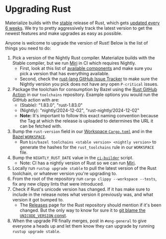 # Upgrading Rust

Materialize builds with the [stable](https://rust-lang.github.io/rustup/concepts/channels.html)
release of Rust, which gets [updated every 6 weeks](https://releases.rs/). We try to pretty
aggressively track the latest version to get the newest features and make upgrades as easy as
possible.

Anyone is welcome to upgrade the version of Rust! Below is the list of things you need to do:

1. Pick a version of the Nightly Rust compiler. Materialize builds with the Stable compiler, but we
   run [Miri](https://github.com/rust-lang/miri) in CI which requires Nightly.
    * First, look at this list of [available components](https://rust-lang.github.io/rustup-components-history/aarch64-unknown-linux-gnu.html)
      and make sure you pick a version that has everything available.
    * Second, check the [rust-lang GitHub Issue Tracker](https://github.com/rust-lang/rust/issues?q=is%3Aopen%20label%3AP-critical)
      to make sure the Nightly version you pick does not have any open `P-critical` issues.
2. Package the toolchain for consumption by Bazel using the [Rust GitHub Action](https://github.com/MaterializeInc/toolchains/actions/workflows/rust.yml)
   in our `toolchains` repository. Example options you would run the GitHub action with are:
    * (Stable): "1.83.0", "rust-1.83.0"
    * (Nightly): "nightly/2024-12-02", "rust-nightly/2024-12-02"
    * **Note:** It's important to follow this exact naming convention because the Tag at which
      the release is uploaded to determines the URL it can be fetched with.
3. Bump the `rust-version` field in our [Workspace `Cargo.toml`](/Cargo.toml) and in the [Bazel `WORKSPACE`](/WORKSPACE).
    * Run `bin/bazel toolchains <stable version> <nightly version>` to generate the hashes for the `rust_toolchains`
      rule in our `WORKSPACE` file.
2. Bump the `NIGHTLY_RUST_DATE` value in the [`ci-builder`](/bin/ci-builder) script.
    * Note: CI has a nightly version of Rust so we can run [Miri](https://github.com/rust-lang/miri).
3. Locally run `rustup upgrade stable` to pull the latest version of the Rust toolchain, or
   whatever version you're upgrading to.
4. From the root of the repository run `cargo clippy --workspace --tests`, fix any new clippy lints
   that were introduced.
5. Check if Rust's unicode version has changed. If it has make sure to include in the release notes
   what version it previously was, and what version it got bumped to.
    * The [Releases](https://github.com/rust-lang/rust/releases) page for the Rust repository
      should mention if it's been changed. But the only way to know for sure it to
      [git blame the `UNICODE_VERSION` const](https://github.com/rust-lang/rust/blame/master/library/core/src/unicode/unicode_data.rs).
6. When the upgrade PR finally merges, post in `#eng-general` to give everyone a heads up and let
   them know they can upgrade by running `rustup upgrade stable`.
